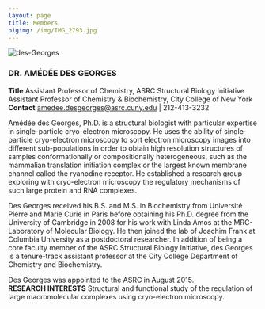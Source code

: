 ```yaml
---
layout: page
title: Members
bigimg: /img/IMG_2793.jpg
---
```

![des-Georges](img/des-Georges-376px1.jpg)
### DR. AMÉDÉE DES GEORGES
**Title** 
Assistant Professor of Chemistry, ASRC Structural Biology Initiative<br>
Assistant Professor of Chemistry & Biochemistry, City College of New York
**Contact** 
amedee.desgeorges@asrc.cuny.edu | 212-413-3232

Amédée des Georges, Ph.D. is a structural biologist with particular expertise in single-particle cryo-electron microscopy. He uses the ability of single-particle cryo-electron microscopy to sort electron microscopy images into different sub-populations in order to obtain high resolution structures of samples conformationally or compositionally heterogeneous, such as the mammalian translation initiation complex or the largest known membrane channel called the ryanodine receptor. He established a research group exploring with cryo-electron microscopy the regulatory mechanisms of such large protein and RNA complexes.

Des Georges received his B.S. and M.S. in Biochemistry from Université Pierre and Marie Curie in Paris before obtaining his Ph.D. degree from the University of Cambridge in 2008 for his work with Linda Amos at the MRC-Laboratory of Molecular Biology. He then joined the lab of Joachim Frank at Columbia University as a postdoctoral researcher. In addition of being a core faculty member of the ASRC Structural Biology Initiative, des Georges is a tenure-track assistant professor at the City College Department of Chemistry and Biochemistry.

Des Georges was appointed to the ASRC in August 2015.<br>
**RESEARCH INTERESTS**
Structural and functional study of the regulation of large macromolecular complexes using cryo-electron microscopy.

